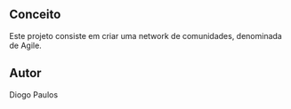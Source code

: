 ## Conceito

Este projeto consiste em criar uma network de comunidades, denominada de Agile.

## Autor

Diogo Paulos

<!-- ## Licença

[MIT](https://choosealicense.com/licenses/mit/) -->